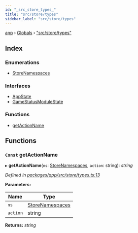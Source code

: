 ```yaml
---
id: "_src_store_types_"
title: "src/store/types"
sidebar_label: "src/store/types"
---
```


[app](../index.md) › [Globals](../globals.md) › ["src/store/types"](_src_store_types_.md)

## Index

### Enumerations

* [StoreNamespaces](../enums/_src_store_types_.storenamespaces.md)

### Interfaces

* [AppState](../interfaces/_src_store_types_.appstate.md)
* [GameStatusModuleState](../interfaces/_src_store_types_.gamestatusmodulestate.md)

### Functions

* [getActionName](_src_store_types_.md#const-getactionname)

## Functions

### `Const` getActionName

▸ **getActionName**(`ns`: [StoreNamespaces](../enums/_src_store_types_.storenamespaces.md), `action`: string): *string*

*Defined in [packages/app/src/store/types.ts:13](https://github.com/will-hart/pixatore/blob/5d54977/packages/app/src/store/types.ts#L13)*

**Parameters:**

Name | Type |
------ | ------ |
`ns` | [StoreNamespaces](../enums/_src_store_types_.storenamespaces.md) |
`action` | string |

**Returns:** *string*
